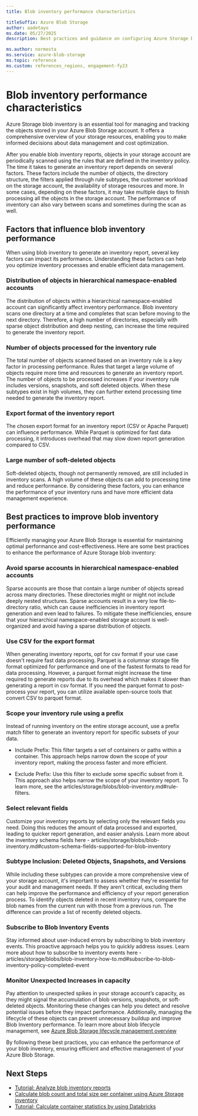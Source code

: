 ```yaml
---
title: Blob inventory performance characteristics

titleSuffix: Azure Blob Storage
author: aadetayo
ms.date: 05/27/2025
description: Best practices and guidance on configuring Azure Storage blob inventory and the factors that influence its performance.

ms.author: normesta
ms.service: azure-blob-storage
ms.topic: reference
ms.custom: references_regions, engagement-fy23
---
```


# Blob inventory performance characteristics


Azure Storage blob inventory is an essential tool for managing and tracking the objects stored in your Azure Blob Storage account. It offers a comprehensive overview of your storage resources, enabling you to make informed decisions about data management and cost optimization. 

After you enable blob inventory reports, objects in your storage account are periodically scanned using the rules that are defined in the inventory policy. The time it takes to generate an inventory report depends on several factors. These factors include the number of objects, the directory structure, the filters applied through rule subtypes, the customer workload on the storage account, the availability of storage resources and more. In some cases, depending on these factors, it may take multiple days to finish processing all the objects in the storage account. The performance of inventory can also vary between scans and sometimes during the scan as well. 


## Factors that influence blob inventory performance

When using blob inventory to generate an inventory report, several key factors can impact its performance. Understanding these factors can help you optimize inventory processes and enable efficient data management. 

### Distribution of objects in hierarchical namespace-enabled accounts

The distribution of objects within a hierarchical namespace-enabled account can significantly affect inventory performance. Blob inventory scans one directory at a time and completes that scan before moving to the next directory. Therefore, a high number of directories, especially with sparse object distribution and deep nesting, can increase the time required to generate the inventory report. 

### Number of objects processed for the inventory rule

The total number of objects scanned based on an inventory rule is a key factor in processing performance. Rules that target a large volume of objects require more time and resources to generate an inventory report. The number of objects to be processed increases if your inventory rule includes versions, snapshots, and soft deleted objects. When these subtypes exist in high volumes, they can further extend processing time needed to generate the inventory report.

### Export format of the inventory report

The chosen export format for an inventory report (CSV or Apache Parquet) can influence performance. While Parquet is optimized for fast data processing, it introduces overhead that may slow down report generation compared to CSV.

### Large number of soft-deleted objects

Soft-deleted objects, though not permanently removed, are still included in inventory scans. A high volume of these objects can add to processing time and reduce performance.
By considering these factors, you can enhance the performance of your inventory runs and have more efficient data management experience.


## Best practices to improve blob inventory performance

Efficiently managing your Azure Blob Storage is essential for maintaining optimal performance and cost-effectiveness. Here are some best practices to enhance the performance of Azure Storage blob inventory:

### Avoid sparse accounts in hierarchical namespace-enabled accounts
Sparse accounts are those that contain a large number of objects spread across many directories. These directories might or might not include deeply nested structures. Sparse accounts result in a very low file-to-directory ratio, which can cause inefficiencies in inventory report generation and even lead to failures. To mitigate these inefficiencies, ensure that your hierarchical namespace-enabled storage account is well-organized and avoid having a sparse distribution of objects.

### Use CSV for the export format	
When generating inventory reports, opt for csv format if your use case doesn't require fast data processing. Parquet is a columnar storage file format optimized for performance and one of the fastest formats to read for data processing. However, a parquet format might increase the time required to generate reports due to its overhead which makes it slower than generating a report in csv format. If you need the parquet format to post-process your report, you can utilize available open-source tools that convert CSV to parquet format.


### Scope your inventory rule using a prefix
Instead of running inventory on the entire storage account, use a prefix match filter to generate an inventory report for specific subsets of your data.
-	Include Prefix: This filter targets a set of containers or paths within a container. This approach helps narrow down the scope of your inventory report, making the process faster and more efficient.

- Exclude Prefix: Use this filter to exclude some specific subset from it. This approach also helps narrow the scope of your inventory report. To learn more, see the articles/storage/blobs/blob-inventory.md#rule-filters.

### Select relevant fields
Customize your inventory reports by selecting only the relevant fields you need. Doing this reduces the amount of data processed and exported, leading to quicker report generation, and easier analysis. Learn more about the inventory schema fields here - articles/storage/blobs/blob-inventory.md#custom-schema-fields-supported-for-blob-inventory

### Subtype Inclusion: Deleted Objects, Snapshots, and Versions
While including these subtypes can provide a more comprehensive view of your storage account, it's important to assess whether they're essential for your audit and management needs. If they aren't critical, excluding them can help improve the performance and efficiency of your report generation process. To identify objects deleted in recent inventory runs, compare the blob names from the current run with those from a previous run. The difference can provide a list of recently deleted objects.

### Subscribe to Blob Inventory Events
Stay informed about user-induced errors by subscribing to blob inventory events. This proactive approach helps you to quickly address issues. Learn more about how to subscribe to inventory events here - articles/storage/blobs/blob-inventory-how-to.md#subscribe-to-blob-inventory-policy-completed-event

### Monitor Unexpected Increases in capacity
Pay attention to unexpected spikes in your storage account’s capacity, as they might signal the accumulation of blob versions, snapshots, or soft-deleted objects. Monitoring these changes can help you detect and resolve potential issues before they impact performance. Additionally, managing the lifecycle of these objects can prevent unnecessary buildup and improve Blob Inventory performance. To learn more about blob lifecycle management, see [Azure Blob Storage lifecycle management overview](lifecycle-management-overview.md)

By following these best practices, you can enhance the performance of your blob inventory, ensuring efficient and effective management of your Azure Blob Storage. 


## Next Steps
- [Tutorial: Analyze blob inventory reports](storage-blob-inventory-report-analytics.md)
-	[Calculate blob count and total size per container using Azure Storage inventory](calculate-blob-count-size.yml)
-	[Tutorial: Calculate container statistics by using Databricks](storage-blob-calculate-container-statistics-databricks.md) 

